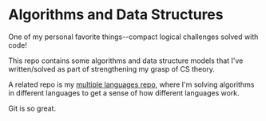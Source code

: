 # Algorithms and Data Structures

One of my personal favorite things--compact logical challenges solved with code!

This repo contains some algorithms and data structure models that I've written/solved as part of strengthening my grasp of
CS theory.

A related repo is my [multiple languages repo](https://github.com/mindplace/multiple_languages), where I'm solving
algorithms in different languages to get a sense of how different languages work.


Git is so great.

